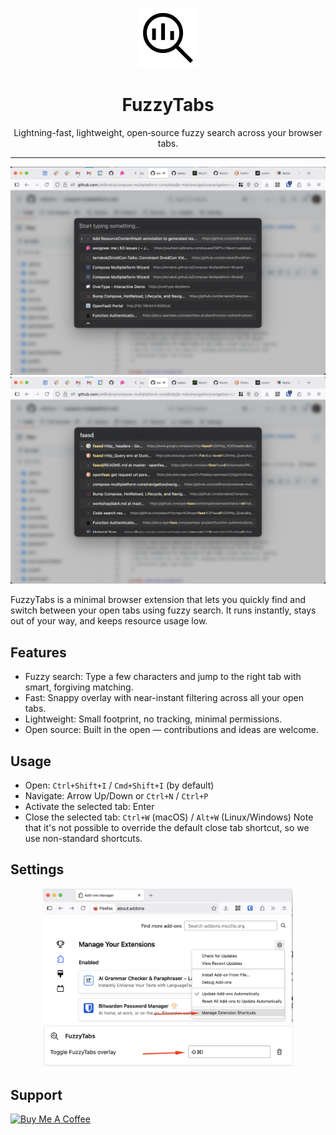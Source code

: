 <p align="center">
  <img src="icons/ic_search.svg" alt="FuzzyTabs icon" width="96" height="96">
</p>
<h1 align="center">FuzzyTabs</h1>
<p align="center">Lightning-fast, lightweight, open‑source fuzzy search across your browser tabs.</p>

---

<p align="center">
  <img src="media/app-screen-1.png" width="600">
  <img src="media/app-screen-2.png" width="600">
</p>

FuzzyTabs is a minimal browser extension that lets you quickly find and switch between your open tabs using fuzzy
search.
It runs instantly, stays out of your way, and keeps resource usage low.

## Features

- Fuzzy search: Type a few characters and jump to the right tab with smart, forgiving matching.
- Fast: Snappy overlay with near-instant filtering across all your open tabs.
- Lightweight: Small footprint, no tracking, minimal permissions.
- Open source: Built in the open — contributions and ideas are welcome.

## Usage

- Open: `Ctrl+Shift+I` / `Cmd+Shift+I` (by default)
- Navigate: Arrow Up/Down or `Ctrl+N` / `Ctrl+P`
- Activate the selected tab: Enter
- Close the selected tab: `Ctrl+W` (macOS) / `Alt+W` (Linux/Windows)
  Note that it's not possible to override the default close tab shortcut, so we use non-standard shortcuts.

## Settings

<p align="center">
  <img src="media/settings-1.png" width="400">
  <img src="media/settings-2.png" width="400">
</p>

## Support

<a href="https://www.buymeacoffee.com/terrakok" target="_blank"><img src="https://cdn.buymeacoffee.com/buttons/default-green.png" alt="Buy Me A Coffee" width="200"></a>